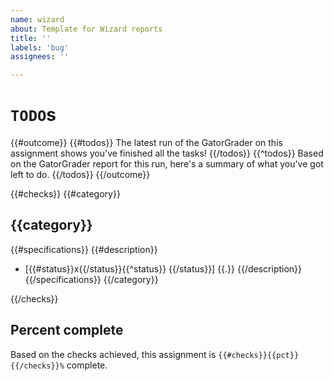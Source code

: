 ```yaml
---
name: wizard
about: Template for Wizard reports
title: ''
labels: 'bug'
assignees: ''

---
```


# `TODO`s

{{#outcome}}
{{#todos}}
The latest run of the GatorGrader on this assignment shows you've finished all the tasks!
{{/todos}}
{{^todos}}
Based on the GatorGrader report for this run, here's a summary of what you've got left to do.
{{/todos}}
{{/outcome}}

{{#checks}}
{{#category}}
## {{category}}

{{#specifications}}
{{#description}}
- [{{#status}}x{{/status}}{{^status}} {{/status}}] {{.}}
{{/description}}
{{/specifications}}
{{/category}}

{{/checks}}

## Percent complete

Based on the checks achieved, this assignment is `{{#checks}}{{pct}}{{/checks}}%` complete.
